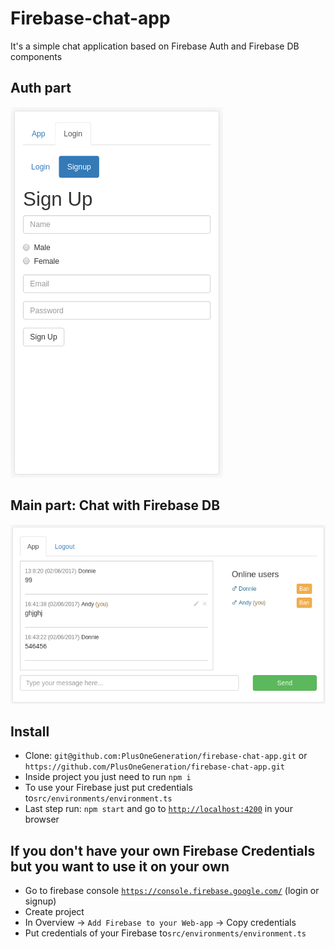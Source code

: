 # Firebase-chat-app

It's a simple chat application based on Firebase Auth and Firebase DB components

## Auth part

![Auth](https://github.com/PlusOneGeneration/firebase-chat-app/blob/master/src/assets/111_firebase_001.png)

## Main part: Chat with Firebase DB

![Chat](https://github.com/PlusOneGeneration/firebase-chat-app/blob/master/src/assets/111_firebase_002.png)

## Install

* Clone: `git@github.com:PlusOneGeneration/firebase-chat-app.git` or `https://github.com/PlusOneGeneration/firebase-chat-app.git`
* Inside project you just need to run `npm i`
* To use your Firebase just put credentials to`src/environments/environment.ts` 
* Last step run: `npm start` and go to [`http://localhost:4200`](http://localhost:4200) in your browser

## If you don't have your own Firebase Credentials but you want to use it on your own

* Go to firebase console [`https://console.firebase.google.com/`](https://console.firebase.google.com/) (login or signup)
* Create project
* In Overview -> `Add Firebase to your Web-app` -> Copy credentials
* Put credentials of your Firebase to`src/environments/environment.ts`

